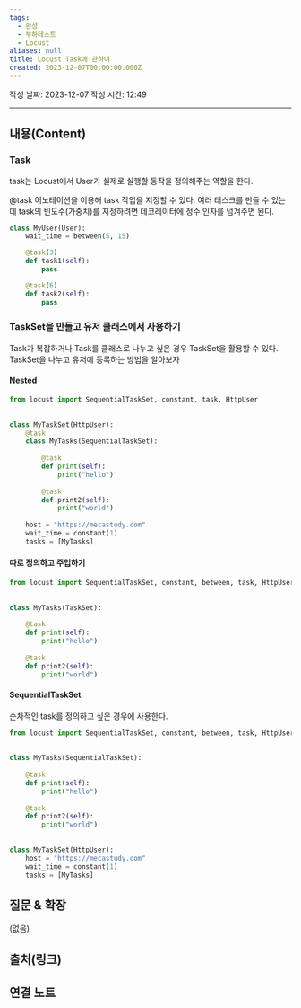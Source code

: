 ```yaml
---
tags:
  - 완성
  - 부하테스트
  - Locust
aliases: null
title: Locust Task에 관하여
created: 2023-12-07T00:00:00.000Z
---
```

작성 날짜: 2023-12-07
작성 시간: 12:49


----
## 내용(Content)
### Task

task는 Locust에서 User가 실제로 실행할 동작을 정의해주는 역할을 한다.

@task 어노테이션을 이용해 task 작업을 지정할 수 있다. 여러 태스크를 만들 수 있는데 task의 빈도수(가중치)를 지정하려면 데코레이터에 정수 인자를 넘겨주면 된다.

```python
class MyUser(User):
    wait_time = between(5, 15)

    @task(3)
    def task1(self):
        pass

    @task(6)
    def task2(self):
        pass
```


### TaskSet을 만들고 유저 클래스에서 사용하기
Task가 복잡하거나 Task를 클래스로 나누고 싶은 경우 TaskSet을 활용할 수 있다.  TaskSet을 나누고 유저에 등록하는 방법을 알아보자

#### Nested

```python
from locust import SequentialTaskSet, constant, task, HttpUser  
  
  
class MyTaskSet(HttpUser):  
    @task  
    class MyTasks(SequentialTaskSet):  
  
        @task  
        def print(self):  
            print("hello")  
  
        @task  
        def print2(self):  
            print("world")  
  
    host = "https://mecastudy.com"  
    wait_time = constant(1)  
    tasks = [MyTasks]
```


#### 따로 정의하고 주입하기

```python
from locust import SequentialTaskSet, constant, between, task, HttpUser, TaskSet  
  
  
class MyTasks(TaskSet):  
  
    @task  
    def print(self):  
        print("hello")  
  
    @task  
    def print2(self):  
        print("world")
```


#### SequentialTaskSet
순차적인 task를 정의하고 싶은 경우에 사용한다.

```python
from locust import SequentialTaskSet, constant, between, task, HttpUser  
  
  
class MyTasks(SequentialTaskSet):  
  
    @task  
    def print(self):  
        print("hello")  
  
    @task  
    def print2(self):  
        print("world")  
  
  
class MyTaskSet(HttpUser):  
    host = "https://mecastudy.com"  
    wait_time = constant(1)  
    tasks = [MyTasks]
```


## 질문 & 확장

(없음)

## 출처(링크)


## 연결 노트










